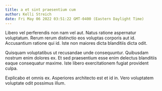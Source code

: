 ```yaml
---
title: a et sint praesentium cum
author: Kelli Streich
date: Fri May 06 2022 03:51:22 GMT-0400 (Eastern Daylight Time)
---
```

Libero vel perferendis non nam vel aut. Natus ratione aspernatur voluptatum. Rerum rerum distinctio eos voluptas corporis aut id. Accusantium ratione qui id. Iste non maiores dicta blanditiis dicta odit.

 Quisquam voluptatibus ut recusandae unde consequuntur. Quibusdam nostrum enim dolores ex. Et sed praesentium esse enim delectus blanditiis eaque consequatur maxime. Iste libero exercitationem fugiat provident culpa.

 Explicabo et omnis ex. Asperiores architecto est et id in. Vero voluptatem voluptate odit possimus illum.